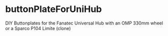 # buttonPlateForUniHub
DIY Buttonplates for the Fanatec Universal Hub with an OMP 330mm wheel or a Sparco P104 Limite (clone)
